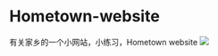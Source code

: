 # Hometown-website
有关家乡的一个小网站，小练习，Hometown website
![](https://github.com/lvchuandong/Hometown-website/blob/master/readme_img/1.png)
